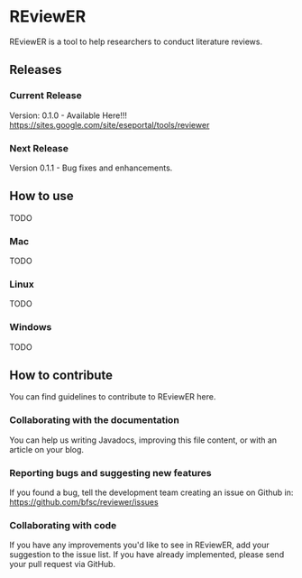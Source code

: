 REviewER
========

REviewER is a tool to help researchers to conduct literature reviews.

Releases
-----------------
### Current Release

Version: 0.1.0 - Available Here!!! 
https://sites.google.com/site/eseportal/tools/reviewer

### Next Release
Version 0.1.1 - Bug fixes and enhancements.

How to use
-----------------

TODO

### Mac

TODO

### Linux

TODO

### Windows

TODO


How to contribute
-----------------

You can find guidelines to contribute to REviewER here.


### Collaborating with the documentation

You can help us writing Javadocs, improving this file content, or with an article on your blog.

### Reporting bugs and suggesting new features

If you found a bug, tell the development team creating an issue on Github in: https://github.com/bfsc/reviewer/issues

### Collaborating with code

If you have any improvements you'd like to see in REviewER, add your suggestion to the issue list. If you have already implemented, please send your pull request via GitHub.
